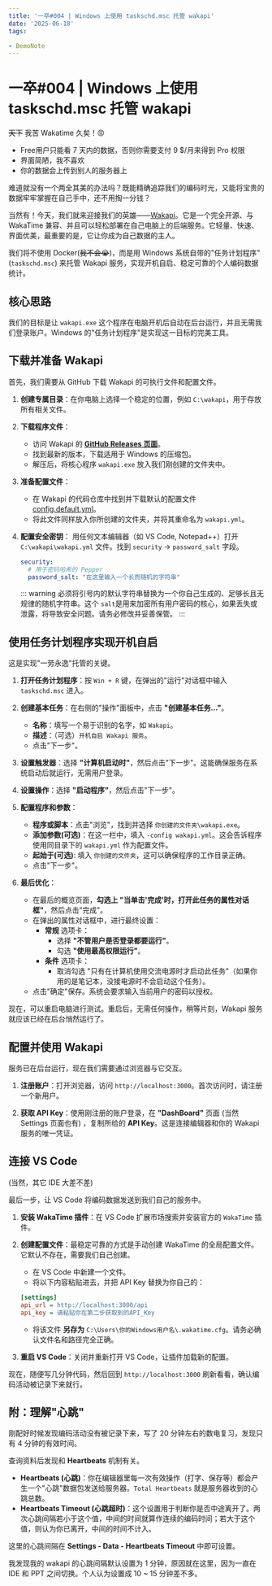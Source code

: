 ```yaml
---
title: '一卒#004 | Windows 上使用 taskschd.msc 托管 wakapi'
date: '2025-06-18'
tags:

- BemoNote
---
```

# 一卒#004 | Windows 上使用 taskschd.msc 托管 wakapi

~~天下~~ 我苦 Wakatime 久矣！😡

- Free用户只能看 7 天内的数据，否则你需要支付 9 $/月来得到 Pro 权限
- 界面简陋，我不喜欢
- 你的数据会上传到别人的服务器上

难道就没有一个两全其美的办法吗？既能精确追踪我们的编码时光，又能将宝贵的数据牢牢掌握在自己手中，还不用掏一分钱？

当然有！今天，我们就来迎接我们的英雄——[Wakapi](https://wakapi.dev/)。它是一个完全开源、与 WakaTime 兼容、并且可以轻松部署在自己电脑上的后端服务。它轻量、快速、界面优美，最重要的是，它让你成为自己数据的主人。

我们将不使用 Docker(~~我不会😭~~)，而是用 Windows 系统自带的"任务计划程序" (`taskschd.msc`) 来托管 Wakapi 服务，实现开机自启、稳定可靠的个人编码数据统计。

## 核心思路

我们的目标是让 `wakapi.exe` 这个程序在电脑开机后自动在后台运行，并且无需我们登录账户。Windows 的"任务计划程序"是实现这一目标的完美工具。

## 下载并准备 Wakapi

首先，我们需要从 GitHub 下载 Wakapi 的可执行文件和配置文件。

1.  **创建专属目录**：在你电脑上选择一个稳定的位置，例如 `C:\wakapi`，用于存放所有相关文件。

2.  **下载程序文件**：

    - 访问 Wakapi 的 [**GitHub Releases 页面**](https://github.com/muety/wakapi/releases)。
    - 找到最新的版本，下载适用于 Windows 的压缩包。
    - 解压后，将核心程序 `wakapi.exe` 放入我们刚创建的文件夹中。

3.  **准备配置文件**：

    - 在 Wakapi 的代码仓库中找到并下载默认的配置文件 [config.default.yml](https://raw.githubusercontent.com/muety/wakapi/master/config.default.yml)。
    - 将此文件同样放入你所创建的文件夹，并将其重命名为 `wakapi.yml`。

4.  **配置安全密钥**：
    用任何文本编辑器（如 VS Code, Notepad++）打开 `C:\wakapi\wakapi.yml` 文件。找到 `security` -> `password_salt` 字段。
    ```yaml
    security:
      # 用于密码哈希的 Pepper
      password_salt: "在这里输入一个长而随机的字符串"
    ```
    ::: warning 
    必须将引号内的默认字符串替换为一个你自己生成的、足够长且无规律的随机字符串。这个 `salt`是用来加密所有用户密码的核心，如果丢失或泄露，将导致安全问题。请务必修改并妥善保管。
    ::: 

## 使用任务计划程序实现开机自启

这是实现"一劳永逸"托管的关键。

1.  **打开任务计划程序**：按 `Win + R` 键，在弹出的"运行"对话框中输入 `taskschd.msc` 进入。

2.  **创建基本任务**：在右侧的"操作"面板中，点击 **"创建基本任务..."**。

    - **名称**：填写一个易于识别的名字，如 `Wakapi`。
    - **描述**：（可选）`开机自启 Wakapi 服务`。
    - 点击"下一步"。

3.  **设置触发器**：选择 **"计算机启动时"**，然后点击"下一步"。这能确保服务在系统启动后就运行，无需用户登录。

4.  **设置操作**：选择 **"启动程序"**，然后点击"下一步"。

5.  **配置程序和参数**：

    - **程序或脚本**：点击"浏览"，找到并选择 `你创建的文件夹\wakapi.exe`。
    - **添加参数(可选)**：在这一栏中，填入 `-config wakapi.yml`。这会告诉程序使用同目录下的 `wakapi.yml` 作为配置文件。
    - **起始于(可选)**: 填入 `你创建的文件夹`，这可以确保程序的工作目录正确。
    - 点击"下一步"。

6.  **最后优化**：
    - 在最后的概览页面，**勾选上 "当单击'完成'时，打开此任务的属性对话框"**，然后点击"完成"。
    - 在弹出的属性对话框中，进行最终设置：
      - **常规** 选项卡：
        - 选择 **"不管用户是否登录都要运行"**。
        - 勾选 **"使用最高权限运行"**。
      - **条件** 选项卡：
        - 取消勾选 "只有在计算机使用交流电源时才启动此任务"（如果你用的是笔记本，没接电源时不会启动这个任务）。
    - 点击"确定"保存。系统会要求输入当前用户的密码以授权。

现在，可以重启电脑进行测试。重启后，无需任何操作，稍等片刻，Wakapi 服务就应该已经在后台悄然运行了。

## 配置并使用 Wakapi

服务已在后台运行，现在我们需要通过浏览器与它交互。

1.  **注册账户**：打开浏览器，访问 `http://localhost:3000`。首次访问时，请注册一个新用户。

2.  **获取 API Key**：使用刚注册的账户登录，在 **"DashBoard"** 页面 (当然 Settings 页面也有) ，复制所给的 **API Key**。这是连接编辑器和你的 Wakapi 服务的唯一凭证。

## 连接 VS Code 

(当然，其它 IDE 大差不差)

最后一步，让 VS Code 将编码数据发送到我们自己的服务中。

1.  **安装 WakaTime 插件**：在 VS Code 扩展市场搜索并安装官方的 `WakaTime` 插件。

2.  **创建配置文件**：最稳定可靠的方式是手动创建 WakaTime 的全局配置文件。它默认不存在，需要我们自己创建。

    - 在 VS Code 中新建一个文件。
    - 将以下内容粘贴进去，并把 API Key 替换为你自己的：

    ```ini
    [settings]
    api_url = http://localhost:3000/api
    api_key = 请粘贴你在第二步获取到的API_Key
    ```

    - 将该文件 **另存为** `C:\Users\你的Windows用户名\.wakatime.cfg`。请务必确认文件名和路径完全正确。

3.  **重启 VS Code**：关闭并重新打开 VS Code，让插件加载新的配置。

现在，随便写几分钟代码，然后回到 `http://localhost:3000` 刷新看看，确认编码活动被记录下来就行。

## 附：理解"心跳"

刚配好时候发现编码活动没有被记录下来，写了 20 分钟左右的数电复习，发现只有 4 分钟的有效时间。

查询资料后发现和 **Heartbeats** 机制有关。

- **Heartbeats (心跳)**：你在编辑器里每一次有效操作（打字、保存等）都会产生一个"心跳"数据包发送给服务器。`Total Heartbeats` 就是服务器收到的心跳总数。
- **Heartbeats Timeout (心跳超时)**：这个设置用于判断你是否中途离开了。两次心跳间隔若小于这个值，中间的时间就算作连续的编码时间；若大于这个值，则认为你已离开，中间的时间不计入。

这里的心跳间隔在 **Settings - Data - Heartbeats Timeout** 中即可设置。

我发现我的 wakapi 的心跳间隔默认设置为 1 分钟，原因就在这里，因为一直在 IDE 和 PPT 之间切换。个人认为设置成 10 ~ 15 分钟差不多。
